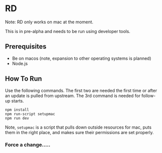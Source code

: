 # RD

Note: RD only works on mac at the moment.

This is in pre-alpha and needs to be run using developer tools.

## Prerequisites

* Be on macos (note, expansion to other operating systems is planned)
* Node.js

## How To Run

Use the following commands. The first two are needed the first time or after an
update is pulled from upstream. The 3rd command is needed for follow-up starts.

```
npm install
npm run-script setupmac
npm run dev
``` 

Note, `setupmac` is a script that pulls down outside resources for mac, puts them
in the right place, and makes sure their permissions are set properly.

### Force a change.....

